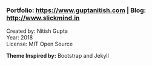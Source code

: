 ### <p>Portfolio: https://www.guptanitish.com | Blog: http://www.slickmind.in</p>

Created by: Nitish Gupta<br>
Year: 2018<br>
License: MIT Open Source<br>

<b>Theme Inspired by:</b> Bootstrap and Jekyll
